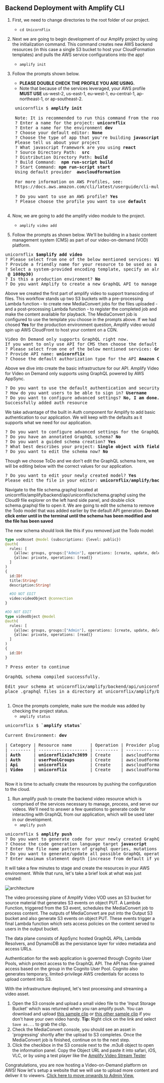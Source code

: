 ## Backend Deployment with Amplify CLI

1. First, we need to change directories to the root folder of our project.
    * `cd UnicornFlix`
1. Next we are going to begin development of our Amplify project by using the initialization command.  This command creates new AWS backend resources (in this case a single S3 bucket to host your CloudFormation templates) and pulls the AWS service configurations into the app!
    * `amplify init`
1. Follow the prompts shown below.
    * **PLEASE DOUBLE CHECK THE PROFILE YOU ARE USING.**
    * Note that because of the services leveraged, your AWS profile **MUST USE** us-west-2, us-east-1, eu-west-1, eu-central-1, ap-northeast-1, or ap-southeast-2.
    <pre>
    unicornflix $ <b>amplify init</b>
    
    Note: It is recommended to run this command from the root of your app directory
    ? Enter a name for the project: <b>unicornflix</b>
    ? Enter a name for the environment <b>dev</b>
    ? Choose your default editor: <b>None</b>
    ? Choose the type of app that you're building <b>javascript</b>
    Please tell us about your project
    ? What javascript framework are you using <b>react</b>
    ? Source Directory Path:  <b>src</b>
    ? Distribution Directory Path: <b>build</b>
    ? Build Command:  <b>npm run-script build</b>
    ? Start Command: <b>npm run-script start</b>
    Using default provider  <b>awscloudformation</b>

    For more information on AWS Profiles, see:
    https://docs.aws.amazon.com/cli/latest/userguide/cli-multiple-profiles.html

    ? Do you want to use an AWS profile? <b>Yes</b>
    ? Please choose the profile you want to use <b>default</b>
    </pre>
    
    
1. Now, we are going to add the amplify video module to the project. 
    * `amplify video add`
1. Follow the prompts as shown below. We'll be building in a basic content management system (CMS) as part of our video-on-demand (VOD) platform.
<pre>
unicornflix <b>$amplify add video</b>
? Please select from one of the below mentioned services: <b>Video On Demand (beta)</b>
? Provide a friendly name for your resource to be used as a label for this category in the project: <b>unicornflix</b>
? Select a system-provided encoding template, specify an already-created template name:  <b>Default Encoding Template (Apple HLS
 @ 1080p30)</b>
? Is this a production enviroment? <b>No</b>
? Do you want Amplify to create a new GraphQL API to manage your videos? <b>Yes</b>
</pre>

Above we created the first part of amplify video to support transcoding of files. This workflow stands up two S3 buckets with a pre-processing Lambda function - to create new MediaConvert jobs for the files uploaded - and a post-processing Lambda function - to register the completed job and make the content available for playback. The MediaConvert job is configured to use the template you choose in the prompts above. If we had chosed <b>Yes</b> for the production environment question, Amplify video would spin up AWS CloudFront to host your content on a CDN.

<pre>
Video On Demand only supports GraphQL right now.
If you want to only use API for CMS then choose the default ToDo and don't edit it until later.
? Please select from one of the below mentioned services: <b>GraphQL</b>
? Provide API name: <b>unicornflix</b>
? Choose the default authorization type for the API <b>Amazon Cognito User Pool</b>
</pre>

Above we dive into create the basic infrastructure for our API. Amplify Video for Video on Demand only supports using GraphQL powered by AWS AppSync.

<pre>
? Do you want to use the default authentication and security configuration? <b>Default configuration</b>
? How do you want users to be able to sign in? <b>Username</b>
? Do you want to configure advanced settings? <b>No, I am done.</b>
Successfully added auth resource
</pre>

We take advantage of the built in Auth component for Amplify to add basic authentication to our application. We will keep with the defaults as it supports what we need for our application.

<pre>
? Do you want to configure advanced settings for the GraphQL API <b>No, I am done.</b>
? Do you have an annotated GraphQL schema? <b>No</b>
? Do you want a guided schema creation? <b>Yes</b>
? What best describes your project: <b>Single object with fields (e.g., “Todo” with ID, name, description)</b>
? Do you want to edit the schema now? <b>No</b>
</pre>

Though we choose ToDo and we don't edit the GraphQL schema here, we will be editing below with the correct values for our application.

<pre>
? Do you want to edit your newly created model? <b>Yes</b>
Please edit the file in your editor: <b>unicornflix/amplify/backend/api/unicornflix/schema.graphql</b>
</pre>

Navigate to the file schema.graphql located at unicornflix/amplify/backend/api/unicornflix/schema.graphql using the Cloud9 file explorer on the left hand side panel, and double click schema.graphql file to open it. We are going to edit the schema to remove the Todo model that was added earlier by the default API generation. **Do not click enter until in the terminal until the schema has been modified and the file has been saved**

The new schema should look like this if you removed just the Todo model:

```graphql
type vodAsset @model (subscriptions: {level: public})
@auth(
  rules: [
    {allow: groups, groups:["Admin"], operations: [create, update, delete, read]},
    {allow: private, operations: [read]}
  ]
)
{
  id:ID!
  title:String!
  description:String!

  #DO NOT EDIT
  video:videoObject @connection
} 

#DO NOT EDIT
type videoObject @model
@auth(
  rules: [
    {allow: groups, groups:["Admin"], operations: [create, update, delete, read]},
    {allow: private, operations: [read]}
  ]
)
{
  id:ID!
}
```

<pre>
? Press enter to continue 

GraphQL schema compiled successfully.

Edit your schema at unicornflix/amplify/backend/api/unicornflix/schema.graphql or 
place .graphql files in a directory at unicornflix/amplify/backend/api/unicornflix/schema

</pre>

1. Once the prompts complete, make sure the module was added by checking the project status.
    * `amplify status`
<pre>
unicornflix $ <b>`amplify status`</b>

Current Environment: <b>dev</b>

| Category | Resource name       | Operation | Provider plugin   |
| -------- | ------------------- | --------- | ----------------- |
| <b>Auth</b>     | <b>unicornflix1e7c3699</b> | Create    | awscloudformation |
| <b>Auth</b>     | <b>userPoolGroups</b>      | Create    | awscloudformation |
| <b>Api</b>      | <b>unicornflix</b>         | Create    | awscloudformation |
| <b>Video</b>    | <b>unicornflix</b>         | Create    | awscloudformation |

</pre>
Now it is time to actually create the resources by pushing the configuration to the cloud. 

1. Run amplify push to create the backend video resource which is comprised of the services necessary to manage, process, and serve our videos. We'll need to answer a few questions to generate code for interacting with GraphQL from our application, which will be used later in our development.
    * `amplify push`

<pre>
unicornflix $ <b>amplify push</b>
? Do you want to generate code for your newly created GraphQL API <b>Yes</b>
? Choose the code generation language target <b>javascript</b>
? Enter the file name pattern of graphql queries, mutations and subscriptions <b>src/graphql/**/*.js</b>
? Do you want to generate/update all possible GraphQL operations - queries, mutations and subscriptions <b>Yes</b>
? Enter maximum statement depth [increase from default if your schema is deeply nested] <b>2</b>
</pre>


It will take a few minutes to stage and create the resources in your AWS environment. While that runs, let's take a brief look at what was just created:

  ![architecture](https://www.amplify-video.com/unicornflix/amplify_arch.png)

The video processing plane of Amplify Video VOD uses an S3 bucket for source material that generates S3 events on object PUT. A Lambda Function, triggered from the S3 event, schedules the MediaConvert job to process  content. The outputs of MediaConvert are put into the Output S3 bucket and also generate S3 events on object PUT. These events trigger a final Lambda function which sets access policies on the content served to users in the output bucket.

The data plane consists of AppSync hosted GraphQL APIs, Lambda Resolvers, and DynamoDB as the persistance layer for video metadata and access URLs. 

Authentication for the web application is governed through Cognito User Pools, which protect access to the GraphQL API. The API has fine-grained access based on the group in the Cognito User Pool. Cognito also generates temporary, limited-privilege AWS credentials for access to upload content into S3.


With the infrastructure deployed, let's test processing and streaming a video asset. 

1. Open the S3 console and upload a small video file to the 'Input Storage Bucket' which was returned when you ran amplify push. You can download and upload [this sample clip](https://www.amplify-video.com/unicornflix/sample2.mp4) or [this other sample clip](https://www.amplify-video.com/unicornflix/sample.mp4) if you don't have your own video handy. **Tip:** Right click on the link and select `Save as...` to grab the clip.
1. Check the MediaConvert console, you should see an asset in 'progressing' shortly after the upload to S3 completes. Once the MediaConvert job is finished, continue on to the next step.
1. Click the checkbox in the S3 console next to the .m3u8 object to open the information panel. Copy the Object URL and paste it into safari, iOS, VLC, or by using a test player like the [Amplify Video Stream Tester](https://www.amplify-video.com/Player)

Congratulations, you are now hosting a Video-on-Demand platform on AWS! Now let's setup a website that we will use to upload more content and deliver it to viewers. [Click here to move onwards to Admin View.](./Admin.md)

